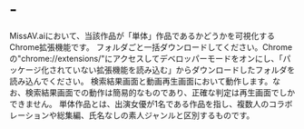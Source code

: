 # -
MissAV.aiにおいて、当該作品が「単体」作品であるかどうかを可視化するChrome拡張機能です。
フォルダごと一括ダウンロードしてください。Chromeの"chrome://extensions/"にアクセスしてデベロッパーモードをオンにし、「パッケージ化されていない拡張機能を読み込む」からダウンロードしたフォルダを読み込んでください。
検索結果画面と動画再生画面において動作します。なお、検索結果画面での動作は簡易的なものであり、正確な判定は再生画面でしかできません。
単体作品とは、出演女優が1名である作品を指し、複数人のコラボレーションや総集編、氏名なしの素人ジャンルと区別するものです。
